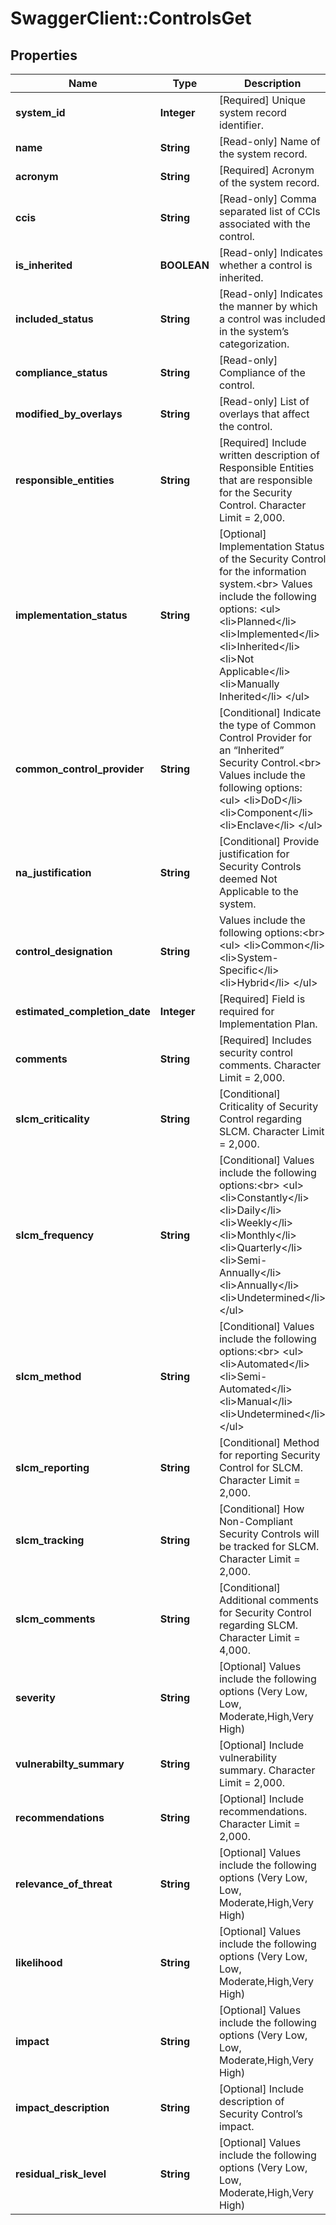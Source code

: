 # SwaggerClient::ControlsGet

## Properties
Name | Type | Description | Notes
------------ | ------------- | ------------- | -------------
**system_id** | **Integer** | [Required] Unique system record identifier. | [optional] 
**name** | **String** | [Read-only] Name of the system record. | [optional] 
**acronym** | **String** | [Required] Acronym of the system record. | [optional] 
**ccis** | **String** | [Read-only] Comma separated list of CCIs associated with the control. | [optional] 
**is_inherited** | **BOOLEAN** | [Read-only] Indicates whether a control is inherited. | [optional] 
**included_status** | **String** | [Read-only] Indicates the manner by which a control was included in the system’s categorization. | [optional] 
**compliance_status** | **String** | [Read-only] Compliance of the control. | [optional] 
**modified_by_overlays** | **String** | [Read-only] List of overlays that affect the control. | [optional] 
**responsible_entities** | **String** | [Required] Include written description of Responsible Entities that are responsible for the Security Control. Character Limit &#x3D; 2,000. | [optional] 
**implementation_status** | **String** | [Optional] Implementation Status of the Security Control for the information system.&lt;br&gt; Values include the following options: &lt;ul&gt;   &lt;li&gt;Planned&lt;/li&gt;   &lt;li&gt;Implemented&lt;/li&gt;   &lt;li&gt;Inherited&lt;/li&gt;   &lt;li&gt;Not Applicable&lt;/li&gt;   &lt;li&gt;Manually Inherited&lt;/li&gt; &lt;/ul&gt; | [optional] 
**common_control_provider** | **String** | [Conditional] Indicate the type of Common Control Provider for an “Inherited” Security Control.&lt;br&gt; Values include the following options: &lt;ul&gt;   &lt;li&gt;DoD&lt;/li&gt;   &lt;li&gt;Component&lt;/li&gt;   &lt;li&gt;Enclave&lt;/li&gt; &lt;/ul&gt; | [optional] 
**na_justification** | **String** | [Conditional] Provide justification for Security Controls deemed Not Applicable to the system. | [optional] 
**control_designation** | **String** | Values include the following options:&lt;br&gt; &lt;ul&gt;   &lt;li&gt;Common&lt;/li&gt;   &lt;li&gt;System-Specific&lt;/li&gt;   &lt;li&gt;Hybrid&lt;/li&gt; &lt;/ul&gt; | [optional] 
**estimated_completion_date** | **Integer** | [Required] Field is required for Implementation Plan. | [optional] 
**comments** | **String** | [Required] Includes security control comments. Character Limit &#x3D; 2,000. | [optional] 
**slcm_criticality** | **String** | [Conditional] Criticality of Security Control regarding SLCM. Character Limit &#x3D; 2,000. | [optional] 
**slcm_frequency** | **String** | [Conditional] Values include the following options:&lt;br&gt; &lt;ul&gt;   &lt;li&gt;Constantly&lt;/li&gt;   &lt;li&gt;Daily&lt;/li&gt;   &lt;li&gt;Weekly&lt;/li&gt;   &lt;li&gt;Monthly&lt;/li&gt;   &lt;li&gt;Quarterly&lt;/li&gt;   &lt;li&gt;Semi-Annually&lt;/li&gt;   &lt;li&gt;Annually&lt;/li&gt;   &lt;li&gt;Undetermined&lt;/li&gt; &lt;/ul&gt; | [optional] 
**slcm_method** | **String** | [Conditional] Values include the following options:&lt;br&gt; &lt;ul&gt;   &lt;li&gt;Automated&lt;/li&gt;   &lt;li&gt;Semi-Automated&lt;/li&gt;   &lt;li&gt;Manual&lt;/li&gt;   &lt;li&gt;Undetermined&lt;/li&gt; &lt;/ul&gt; | [optional] 
**slcm_reporting** | **String** | [Conditional] Method for reporting Security Control for SLCM. Character Limit &#x3D; 2,000. | [optional] 
**slcm_tracking** | **String** | [Conditional] How Non-Compliant Security Controls will be tracked for SLCM. Character Limit &#x3D; 2,000. | [optional] 
**slcm_comments** | **String** | [Conditional] Additional comments for Security Control regarding SLCM. Character Limit &#x3D; 4,000. | [optional] 
**severity** | **String** | [Optional] Values include the following options (Very Low, Low, Moderate,High,Very High) | [optional] 
**vulnerabilty_summary** | **String** | [Optional] Include vulnerability summary. Character Limit &#x3D; 2,000. | [optional] 
**recommendations** | **String** | [Optional] Include recommendations. Character Limit &#x3D; 2,000. | [optional] 
**relevance_of_threat** | **String** | [Optional] Values include the following options (Very Low, Low, Moderate,High,Very High) | [optional] 
**likelihood** | **String** | [Optional] Values include the following options (Very Low, Low, Moderate,High,Very High) | [optional] 
**impact** | **String** | [Optional] Values include the following options (Very Low, Low, Moderate,High,Very High) | [optional] 
**impact_description** | **String** | [Optional] Include description of Security Control’s impact. | [optional] 
**residual_risk_level** | **String** | [Optional] Values include the following options (Very Low, Low, Moderate,High,Very High) | [optional] 

